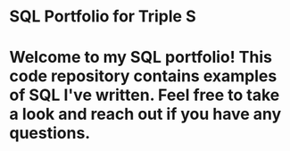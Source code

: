 # SQL Portfolio for Triple S

# Welcome to my SQL portfolio! This code repository contains examples of SQL I've written. Feel free to take a look and reach out if you have any questions.
